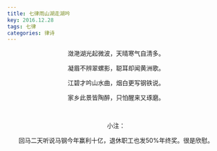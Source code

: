 ```yaml
---
title: 七律雨山湖走湖吟
key: 2016.12.28
tags: 七律
categories: 律诗
---
```


<p align="center">潋滟湖光起微波，天晴寒气自清多。
</p>
<p align="center">凝眉不辨翠螺影，聪耳却闻黄洲歌。
</p>
<p align="center">江碧才吟山水曲，烟白更写钢铁说。
</p>
<p align="center">家乡此景皆陶醉，只怕醒来又琢磨。
</p>
<p align="center"></br>
</p>
<p align="center">小注：
</p>
<p align="center">回马二天听说马钢今年赢利十亿，退休职工也发50%年终奖。很是欣慰。
</p>
<p align="center"></br>
</p>
